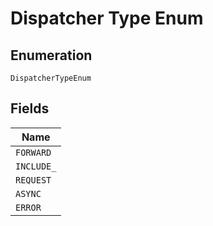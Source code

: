 
# Dispatcher Type Enum

## Enumeration

`DispatcherTypeEnum`

## Fields

| Name |
|  --- |
| `FORWARD` |
| `INCLUDE_` |
| `REQUEST` |
| `ASYNC` |
| `ERROR` |

